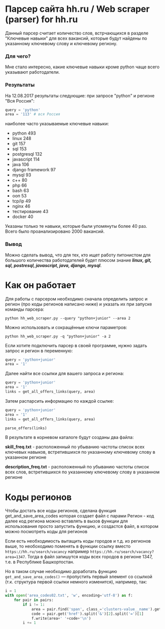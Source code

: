 # Парсер сайта hh.ru / Web scraper (parser) for hh.ru

Данный парсер считает количество слов, встрчающихся в разделе "Ключевые навыки" для всех вакансий, 
которые будут найдены по указанному ключевому слову и ключевому региону.

### Для чего?
Мне стало интересно, какие ключевые навыки кроме python чаще всего указывают работодатели. 

### Результаты
На 12.08.2017 результаты следующие: при запросе "python" и регионе "Вся Россия":
```python
query = 'python'
area = '113' # вся Россия
```
наиболее часто указываемые ключевые навыки:
* python 493
* linux 248
* git 157
* sql 153
* postgresql 132
* javascript 114
* java 106
* django framework 97
* mysql 93
* c++ 80
* php 66
* bash 63
* ооп 53
* tcp/ip 49
* nginx 46
* тестирование 43
* docker 40

Указаны только те навыки, которые были упомянуты более 40 раз. Всего было проанализировано 2000 вакансий.

### Вывод
Можно сделать вывод, что для тех, кто ищет работу питонистом для большого количества работодателей будет плюсом знание 
***linux, git, sql, postresql, javascript, java, django, mysql***.

# Как он работает

Для работы с парсером необходимо сначала определить запрос и регион (про коды регионов написано ниже) и указать их при
запуске команды парсера:
```ssh
python hh_web_scraper.py --query "python+junior" --area 2
```

Можно использовать и сокращённые ключи параметров:
```ssh
python hh_web_scraper.py -q "python+junior" -a 2
```

Если хотите подключить парсер в своей программе, нужно задать запрос и регион в переменную:
```python
query = 'python+junior'
area = '1'
```


Далее найти все ссылки для вашего запроса и региона:
```python
query = 'python+junior'
area = '1'
links = get_all_offers_links(query, area)
```

Затем распарсить информацию по каждой ссылке:
```python
query = 'python+junior'
area = '1'
links = get_all_offers_links(query, area)

parse_offers(links)
```

В результате в корневом каталоге будут созданы два файла:

**skill_freq.txt** - расположенный по убыванию частоты список всех ключевых навыков, встретившихся по указанному ключевому слову в указанном регионе

**description_freq.txt** - расположенный по убыванию частоты список всех слов, встретившихся по указанному ключевому слову в указанном регионе 



# Коды регионов

Чтобы достать все коды регионов, сделана функция get_and_save_area_codes
которая создает файл с парами Регион - код
далее код региона можно вставлять в вызов функции
для использования просто запустить функцию, и создастся файл, в котором можно посмотреть коды для регионов

Если есть необходимость вытащить коды городов и т.д. из регионов выше, то необоходимо поменять в функции ссылку
вместо `https://hh.ru/search/vacancy`
например `https://hh.ru/search/vacancy?area=1347`.
Тогда в файл запишутся коды всех городов в регионе 1347, т.е. в Республике Башкортостан.

Но в таком случае необходимо доработать функцию `get_and_save_area_codes()` — пропустить первый элемент со ссылкой (т.к. структура первой ссылки немного изменится), например, так:
```python
i = 1
with open('area_codes02.txt', 'w', encoding='utf-8') as f:
    for pair in pairs:
        if i != 1:
            area = pair.find('span', class_='clusters-value__name').get_text()
            code = pair.get('href').split('&')[2].split('=')[1]
            f.write(area+' '+code+'\n')
        i += 1
```

